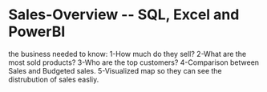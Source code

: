 # Sales-Overview -- SQL, Excel and PowerBI
the business needed to know:
1-How much do they sell?
2-What are the most sold products?
3-Who are the top customers?
4-Comparison between Sales and Budgeted sales.
5-Visualized map so they can see the distrubution of sales easliy. 
